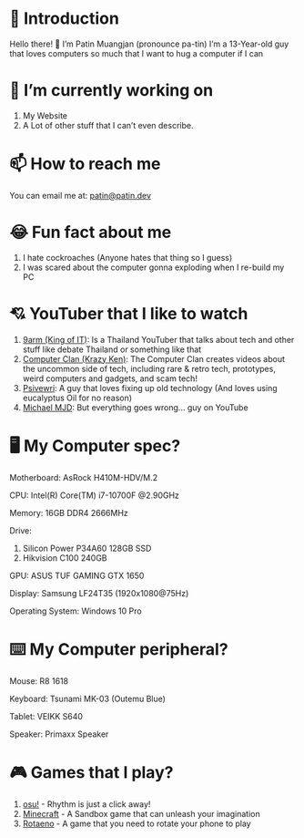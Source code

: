 # 🙏 Introduction

Hello there! 👋 I’m Patin Muangjan (pronounce pa-tin) I’m a 13-Year-old guy that loves computers so much that I want to hug a computer if I can

# 🔭 I’m currently working on

1. My Website
2. A Lot of other stuff that I can’t even describe.

# 📫 How to reach me

You can email me at: [patin@patin.dev](mailto:patin@patin.dev)

# 😂 Fun fact about me

1. I hate cockroaches (Anyone hates that thing so I guess)
2. I was scared about the computer gonna exploding when I re-build my PC

# 💘 YouTuber that I like to watch

1. [9arm (King of IT)](https://www.youtube.com/@9arm.): Is a Thailand YouTuber that talks about tech and other stuff like debate Thailand or something like that
2. [Computer Clan (Krazy Ken)](https://www.youtube.com/@ComputerClan): The Computer Clan creates videos about the uncommon side of tech, including rare & retro tech, prototypes, weird computers and gadgets, and scam tech!
3. [Psivewri](https://www.youtube.com/@psivewri): A guy that loves fixing up old technology (And loves using eucalyptus Oil for no reason)
4. [Michael MJD](https://mjd.yt): But everything goes wrong... guy on YouTube

# 🖥️ My Computer spec?

Motherboard: AsRock H410M-HDV/M.2

CPU: Intel(R) Core(TM) i7-10700F @2.90GHz

Memory: 16GB DDR4 2666MHz

Drive: 
1. Silicon Power P34A60 128GB SSD 
2. Hikvision C100 240GB

GPU: ASUS TUF GAMING GTX 1650

Display: Samsung LF24T35 (1920x1080@75Hz)

Operating System: Windows 10 Pro

# ⌨️ My Computer peripheral?

Mouse: R8 1618

Keyboard: Tsunami MK-03 (Outemu Blue)

Tablet: VEIKK S640

Speaker: Primaxx Speaker

# 🎮 Games that I play?

1. [osu!](http://osu.ppy.sh) - Rhythm is just a click away!
2. [Minecraft](https://minecraft.net) - A Sandbox game that can unleash your imagination
3. [Rotaeno](https://rotaeno.com) - A game that you need to rotate your phone to play
